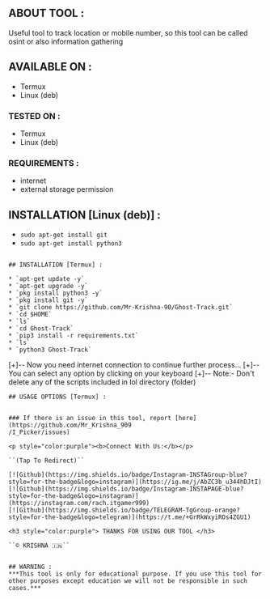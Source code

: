 ## ABOUT TOOL :

Useful tool to track location or mobile number, so this tool can be called osint or also information gathering

## AVAILABLE ON :

* Termux
* Linux (deb)

### TESTED ON :

* Termux
* Linux (deb)

### REQUIREMENTS :
* internet
* external storage permission

## INSTALLATION [Linux (deb)] :

* `sudo apt-get install git`
* `sudo apt-get install python3`
```

## INSTALLATION [Termux] :

* `apt-get update -y`
* `apt-get upgrade -y`
* `pkg install python3 -y`
* `pkg install git -y`
* `git clone https://github.com/Mr-Krishna-90/Ghost-Track.git`
* `cd $HOME`
* `ls`
* `cd Ghost-Track`
* `pip3 install -r requirements.txt`
* `ls`
* `python3 Ghost-Track`
```
[+]-- Now you need internet connection to continue further process...
[+]-- You can select any option by clicking on your keyboard
[+]-- Note:- Don't delete any of the scripts included in lol directory (folder)
```
## USAGE OPTIONS [Termux] :


### If there is an issue in this tool, report [here](https://github.com/Mr_Krishna_909
/I_Picker/issues)

<p style="color:purple"><b>Connect With Us:</b></p>

``(Tap To Redirect)``

[![Github](https://img.shields.io/badge/Instagram-INSTAGroup-blue?style=for-the-badge&logo=instagram)](https://ig.me/j/AbZC3b_u344hDJtI)
[![Github](https://img.shields.io/badge/Instagram-INSTAPAGE-blue?style=for-the-badge&logo=instagram)](https://instagram.com/rach.itgamer999)
[![Github](https://img.shields.io/badge/TELEGRAM-TgGroup-orange?style=for-the-badge&logo=telegram)](https://t.me/+GrRkWxyiROs4ZGU1)

<h3 style="color:purple"> THANKS FOR USING OUR TOOL </h3>

``© KRISHNA 🇮🇳``


## WARNING : 
***This tool is only for educational purpose. If you use this tool for other purposes except education we will not be responsible in such cases.***
